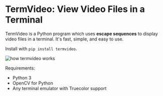 # TermVideo: View Video Files in a Terminal

TermVideo is a Python program which uses **escape sequences** to display video files in a terminal. It's fast, simple, and easy to use.

Install with `pip install termvideo`.

![how termvideo works](https://raw.githubusercontent.com/omduggineni/termvideo/main/demos/termvideo_test.gif "ok fine, sorry for the rickroll")

Requirements:
- Python 3
- OpenCV for Python
- Any terminal emulator with Truecolor support